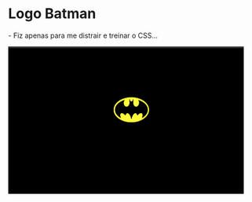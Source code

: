 # Logo Batman

<p> - Fiz apenas para me distrair e treinar o CSS... </p>

<img src="https://github.com/NemesioFVF/Logo-Batman/blob/main/Logo%20Batman/gifBT.gif?raw=true" width="480" height="300" />
